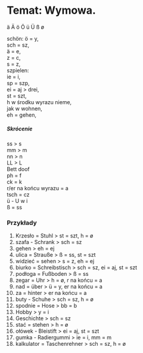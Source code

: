 # Temat: Wymowa.
ä
Ä
ö
Ö
ü
Ü
ß
ø

schön:
ö = y,  
sch = sz,  
ä = e,  
z = c,  
s = z,  
szpielen:  
ie = i,   
sp = szp,  
ei = aj > drei,  
st = szt,  
h w środku wyrazu nieme,  
jak w wohnen,  
eh = gehen,  
##### Skrócenie
ss > s  
mm > m  
nn > n  
LL > L  
Bett doof  
ph = f  
ck = k  
r/er na końcu wyrazu = a  
tsch = cz  
ü - U w i  
ß = ss  
### Przykłady
1) Krzesło = Stuhl > st = szt, h = ø
2) szafa - Schrank > sch = sz
3) gehen > eh = ej
4) ulica = Strauße > ß = ss, st = szt
5) widzieć = sehen > s = z, eh = ej
6) biurko = Schreibstisch > sch = sz, ei = aj, st = szt
7) podłoga = Fußboden > ß = ss
8) zegar = Uhr > h = ø, r na końcu = a
9) nad = über > ü = y, er na końcu = a
10) za = hinter > er na końcu = a
11) buty - Schuhe > sch = sz, h = ø
12) spodnie = Hose > bb = b
13) Hobby > y = i
14) Geschichte > sch = sz
15) stać = stehen > h = ø
16) ołówek - Bleistift > ei = aj, st = szt
17) gumka - Radiergummi > ie = i, mm = m
18) kalkulator = Taschenrehner > sch = sz, h = ø
